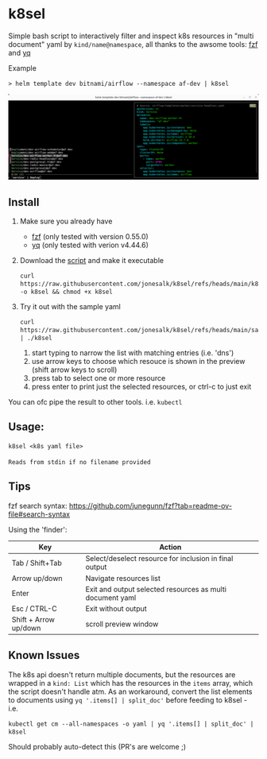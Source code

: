 # k8sel

Simple bash script to interactively filter and inspect k8s resources in "multi document" yaml by `kind/name@namespace`,
all thanks to the awsome tools: [fzf](https://github.com/junegunn/fzf) and [yq](https://github.com/mikefarah/yq)

Example
```
> helm template dev bitnami/airflow --namespace af-dev | k8sel
```
![screenshot.png](screenshot.png)



## Install

1. Make sure you already have
   * [fzf](https://github.com/junegunn/fzf) (only tested with version 0.55.0)
   * [yq](https://github.com/mikefarah/yq)  (only tested with verion v4.44.6)


2. Download the [script](k8sel) and make it executable
   ```
   curl https://raw.githubusercontent.com/jonesalk/k8sel/refs/heads/main/k8sel -o k8sel && chmod +x k8sel
   ```
3. Try it out with the sample yaml
   ```
   curl https://raw.githubusercontent.com/jonesalk/k8sel/refs/heads/main/sample.yaml | ./k8sel
   ```
   1. start typing to narrow the list with matching entries (i.e. 'dns')
   2. use arrow keys to choose which resouce is shown in the preview (shift arrow keys to scroll)
   3. press tab to select one or more resource
   4. press enter to print just the selected resources, or ctrl-c to just exit

You can ofc pipe the result to other tools. i.e. `kubectl`


## Usage:

```
k8sel <k8s yaml file>

Reads from stdin if no filename provided
```


## Tips

fzf search syntax: https://github.com/junegunn/fzf?tab=readme-ov-file#search-syntax

Using the 'finder':

Key | Action
----|-------
Tab / Shift+Tab |  Select/deselect resource for inclusion in final output
Arrow up/down | Navigate resources list
Enter | Exit and output selected resources as multi document yaml
Esc / CTRL-C| Exit without output
Shift + Arrow up/down | scroll preview window


## Known Issues

The k8s api doesn't return multiple documents, but the resources are wrapped in a `kind: List` which has the resources in the `items` array, which the script doesn't handle atm. As an workaround, convert the list elements to documents using `yq '.items[] | split_doc'` before feeding to k8sel - i.e.

``` 
kubectl get cm --all-namespaces -o yaml | yq '.items[] | split_doc' | k8sel
```

Should probably auto-detect this (PR's are welcome ;)
